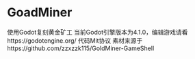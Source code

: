 # GoadMiner
使用Godot复刻黄金矿工
当前Godot引擎版本为4.1.0，编辑游戏请看https://godotengine.org/
代码Mit协议
素材来源于https://github.com/zzxzzk115/GoldMiner-GameShell
